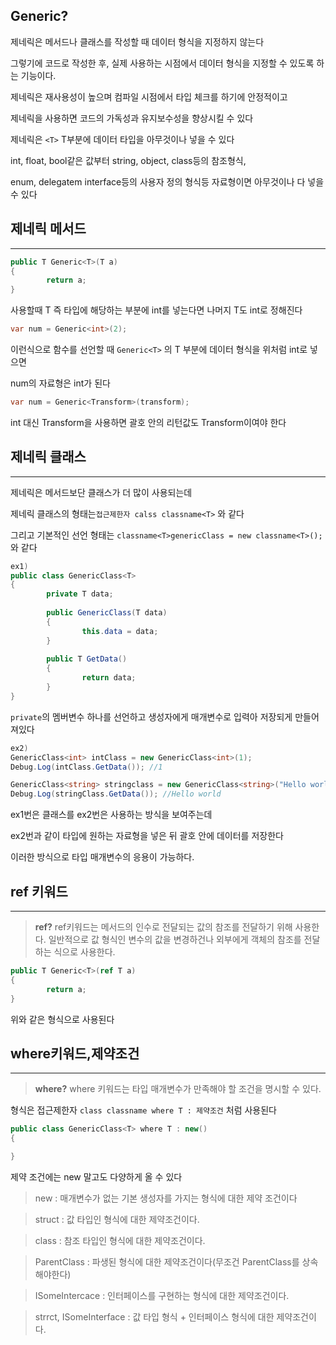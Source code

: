 ## Generic?

제네릭은 메서드나 클래스를 작성할 때 데이터 형식을 지정하지 않는다

그렇기에 코드로 작성한 후, 실제 사용하는 시점에서 데이터 형식을 지정할 수 있도록 하는 기능이다.

제네릭은 재사용성이 높으며 컴파일 시점에서 타입 체크를 하기에 안정적이고

제네릭을 사용하면 코드의 가독성과 유지보수성을 향상시킬 수 있다

제네릭은 `<T>` T부분에 데이터 타입을 아무것이나 넣을 수 있다

int, float, bool같은 값부터 string, object, class등의 참조형식,

enum, delegatem interface등의 사용자 정의 형식등 자료형이면 아무것이나 다 넣을 수 있다

## 제네릭 메서드

---

```csharp
public T Generic<T>(T a)
{
		return a;
}
```

사용할때 T 즉 타입에 해당하는 부분에 int를 넣는다면 나머지 T도 int로 정해진다

```csharp
var num = Generic<int>(2);
```

이런식으로 함수를 선언할 때 `Generic<T>` 의 T 부분에 데이터 형식을 위처럼 int로 넣으면

num의 자료형은 int가 된다

```csharp
var num = Generic<Transform>(transform);
```

int 대신 Transform을 사용하면 괄호 안의 리턴값도 Transform이여야 한다

## 제네릭 클래스

---

제네릭은 메서드보단 클래스가 더 많이 사용되는데

제네릭 클래스의 형태는`접근제한자 calss classname<T>`  와 같다

그리고 기본적인 선언 형태는 `classname<T>genericClass = new classname<T>();` 와 같다

```csharp
ex1)
public class GenericClass<T>
{
		private T data;
		
		public GenericClass(T data)
		{
				this.data = data;
		}
		
		public T GetData()
		{
				return data;
		}
}
```

`private`의 멤버변수 하나를 선언하고 생성자에게 매개변수로 입력아 저장되게 만들어져있다

```csharp
ex2)
GenericClass<int> intClass = new GenericClass<int>(1);
Debug.Log(intClass.GetData()); //1

GenericClass<string> stringclass = new GenericClass<string>("Hello world");
Debug.Log(stringClass.GetData()); //Hello world
```

ex1번은 클래스를 ex2번은 사용하는 방식을 보여주는데

ex2번과 같이 타입에 원하는 자료형을 넣은 뒤 괄호 안에 데이터를 저장한다

이러한 방식으로 타입 매개변수의 응용이 가능하다.

## ref 키워드

---

> **ref?** 
ref키워드는 메서드의 인수로 전달되는 값의 참조를 전달하기 위해 사용한다.
일반적으로 값 형식인 변수의 값을 변경하건나 외부에게 객체의 참조를 전달하는 식으로 사용한다.
> 

```csharp
public T Generic<T>(ref T a)
{
		return a;
}
```

위와 같은 형식으로 사용된다

## where키워드,제약조건

---

> **where?**
where 키워드는 타입 매개변수가 만족해야 할 조건을 명시할 수 있다.
> 

형식은 접근제한자 `class classname where T : 제약조건` 처럼 사용된다

```csharp
public class GenericClass<T> where T : new()
{

}
```

제약 조건에는 new 말고도 다양하게 올 수 있다

> new : 매개변수가 없는 기본 생성자를 가지는 형식에 대한 제약 조건이다
> 

> struct : 값 타입인 형식에 대한 제약조건이다.
> 

> class : 참조 타입인 형식에 대한 제약조건이다.
> 

> ParentClass : 파생된 형식에 대한 제약조건이다(무조건 ParentClass를 상속해야한다)
> 

> ISomeIntercace : 인터페이스를 구현하는 형식에 대한 제약조건이다.
> 

> strrct, ISomeInterface : 값 타입 형식 + 인터페이스 형식에 대한 제약조건이다.
>